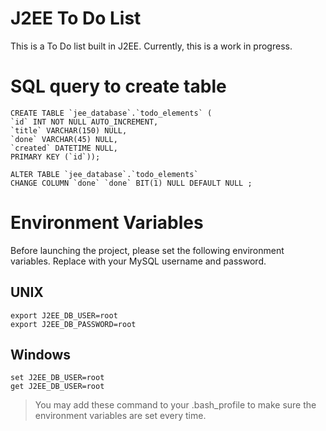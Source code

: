 # J2EE To Do List

This is a To Do list built in J2EE. Currently, this is a work in progress.

# SQL query to create table

    CREATE TABLE `jee_database`.`todo_elements` (
    `id` INT NOT NULL AUTO_INCREMENT,
    `title` VARCHAR(150) NULL,
    `done` VARCHAR(45) NULL,
    `created` DATETIME NULL,
    PRIMARY KEY (`id`));
    
    ALTER TABLE `jee_database`.`todo_elements`
    CHANGE COLUMN `done` `done` BIT(1) NULL DEFAULT NULL ; 

# Environment Variables

Before launching the project, please set the following environment variables. Replace with your MySQL username and 
password.

## UNIX
    export J2EE_DB_USER=root
    export J2EE_DB_PASSWORD=root

## Windows
    set J2EE_DB_USER=root
    get J2EE_DB_USER=root

> You may add these command to your .bash_profile to make sure the environment variables are set every time.
